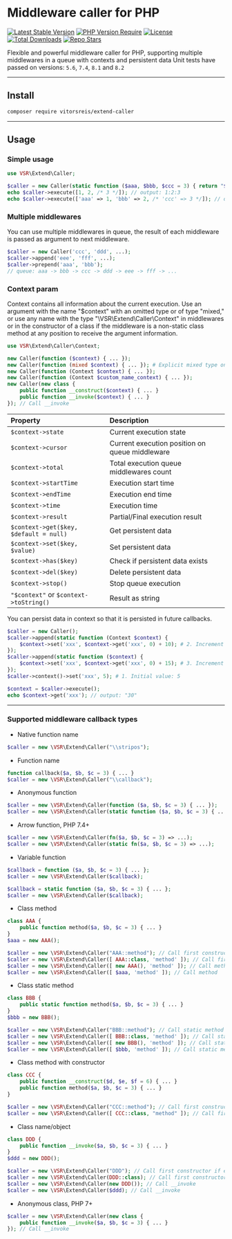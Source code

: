 # Middleware caller for PHP

[![Latest Stable Version](https://img.shields.io/packagist/v/vitorsreis/extend-caller?style=flat-square&label=stable&color=2E9DD3)](https://packagist.org/packages/vitorsreis/extend-caller)
[![PHP Version Require](https://img.shields.io/packagist/dependency-v/vitorsreis/extend-caller/php?style=flat-square&color=777BB3)](https://packagist.org/packages/vitorsreis/extend-caller)
[![License](https://img.shields.io/packagist/l/vitorsreis/extend-caller?style=flat-square&color=418677)](https://github.com/vitorsreis/extend-caller/blob/master/LICENSE)
[![Total Downloads](https://img.shields.io/packagist/dt/vitorsreis/extend-caller?style=flat-square&color=0476B7)](https://packagist.org/packages/vitorsreis/extend-caller)
[![Repo Stars](https://img.shields.io/github/stars/vitorsreis/extend-caller?style=social)](https://github.com/vitorsreis/extend-caller)

Flexible and powerful middleware caller for PHP, supporting multiple middlewares in a queue with contexts and persistent data
Unit tests have passed on versions: ```5.6```, ```7.4```, ```8.1``` and ```8.2```

---

## Install

```bash
composer require vitorsreis/extend-caller
```

---

## Usage

### Simple usage

```php
use VSR\Extend\Caller;

$caller = new Caller(static function ($aaa, $bbb, $ccc = 3) { return "$aaa:$bbb:$ccc"; });
echo $caller->execute([1, 2, /* 3 */]); // output: 1:2:3
echo $caller->execute(['aaa' => 1, 'bbb' => 2, /* 'ccc' => 3 */]); // output: 1:2:3
```

### Multiple middlewares

You can use multiple middlewares in queue, the result of each middleware is passed as argument to next middleware.

```php
$caller = new Caller('ccc', 'ddd', ...);
$caller->append('eee', 'fff', ...);
$caller->prepend('aaa', 'bbb');
// queue: aaa -> bbb -> ccc -> ddd -> eee -> fff -> ...
```

### Context param

Context contains all information about the current execution. Use an argument with the name "$context" with an omitted type or of type "mixed," or use any name with the type "\VSR\Extend\Caller\Context" in middlewares or in the constructor of a class if the middleware is a non-static class method at any position to receive the argument information.

```php
use VSR\Extend\Caller\Context;

new Caller(function ($context) { ... });
new Caller(function (mixed $context) { ... }); # Explicit mixed type only PHP 8+
new Caller(function (Context $context) { ... });
new Caller(function (Context $custom_name_context) { ... });
new Caller(new class {
    public function __construct($context) { ... }
    public function __invoke($context) { ... }
}); // Call __invoke
```

| Property                                       | Description                                    |
|:-----------------------------------------------|:-----------------------------------------------|
| ```$context->state```                          | Current execution state                        |
| ```$context->cursor```                         | Current execution position on queue middleware |
| ```$context->total```                          | Total execution queue middlewares count        |
| ```$context->startTime```                      | Execution start time                           |
| ```$context->endTime```                        | Execution end time                             |
| ```$context->time```                           | Execution time                                 |
| ```$context->result```                         | Partial/Final execution result                 |
| ```$context->get($key, $default = null)```     | Get persistent data                            |
| ```$context->set($key, $value)```              | Set persistent data                            |
| ```$context->has($key)```                      | Check if persistent data exists                |
| ```$context->del($key)```                      | Delete persistent data                         |
| ```$context->stop()```                         | Stop queue execution                           |
| ```"$context"``` or ```$context->toString()``` | Result as string                               |

You can persist data in context so that it is persisted in future callbacks.

```php
$caller = new Caller();
$caller->append(static function (Context $context) {
    $context->set('xxx', $context->get('xxx', 0) + 10); # 2. Increment value: 5 + 10 = 15
});
$caller->append(static function ($context) {
    $context->set('xxx', $context->get('xxx', 0) + 15); # 3. Increment value: 15 + 15 = 30
});
$caller->context()->set('xxx', 5); # 1. Initial value: 5

$context = $caller->execute();
echo $context->get('xxx'); // output: "30"
```

---

### Supported middleware callback types

- Native function name

```php
$caller = new \VSR\Extend\Caller("\\stripos");
```

- Function name

```php
function callback($a, $b, $c = 3) { ... }
$caller = new \VSR\Extend\Caller("\\callback");
```

- Anonymous function

```php
$caller = new \VSR\Extend\Caller(function ($a, $b, $c = 3) { ... });
$caller = new \VSR\Extend\Caller(static function ($a, $b, $c = 3) { ... });
```

- Arrow function, PHP 7.4+

```php
$caller = new \VSR\Extend\Caller(fn($a, $b, $c = 3) => ...);
$caller = new \VSR\Extend\Caller(static fn($a, $b, $c = 3) => ...);
```

- Variable function

```php
$callback = function ($a, $b, $c = 3) { ... };
$caller = new \VSR\Extend\Caller($callback);

$callback = static function ($a, $b, $c = 3) { ... };
$caller = new \VSR\Extend\Caller($callback);
```

- Class method

```php
class AAA {
    public function method($a, $b, $c = 3) { ... }
}
$aaa = new AAA();

$caller = new \VSR\Extend\Caller("AAA::method"); // Call first constructor if exists and then method
$caller = new \VSR\Extend\Caller([ AAA::class, 'method' ]); // Call first constructor if exists and then method
$caller = new \VSR\Extend\Caller([ new AAA(), 'method' ]); // Call method
$caller = new \VSR\Extend\Caller([ $aaa, 'method' ]); // Call method
```

- Class static method

```php
class BBB {
    public static function method($a, $b, $c = 3) { ... }
}
$bbb = new BBB();

$caller = new \VSR\Extend\Caller("BBB::method"); // Call static method
$caller = new \VSR\Extend\Caller([ BBB::class, 'method' ]); // Call static method
$caller = new \VSR\Extend\Caller([ new BBB(), 'method' ]); // Call static method
$caller = new \VSR\Extend\Caller([ $bbb, 'method' ]); // Call static method
```

- Class method with constructor

```php
class CCC {
    public function __construct($d, $e, $f = 6) { ... }
    public function method($a, $b, $c = 3) { ... }
}

$caller = new \VSR\Extend\Caller("CCC::method"); // Call first constructor and then method
$caller = new \VSR\Extend\Caller([ CCC::class, "method" ]); // Call first constructor and then method
```

- Class name/object

```php
class DDD {
    public function __invoke($a, $b, $c = 3) { ... }
}
$ddd = new DDD();

$caller = new \VSR\Extend\Caller("DDD"); // Call first constructor if exists and then __invoke
$caller = new \VSR\Extend\Caller(DDD::class); // Call first constructor if exists and then __invoke
$caller = new \VSR\Extend\Caller(new DDD()); // Call __invoke
$caller = new \VSR\Extend\Caller($ddd); // Call __invoke
```

- Anonymous class, PHP 7+

```php
$caller = new \VSR\Extend\Caller(new class {
    public function __invoke($a, $b, $c = 3) { ... }
}); // Call __invoke
```